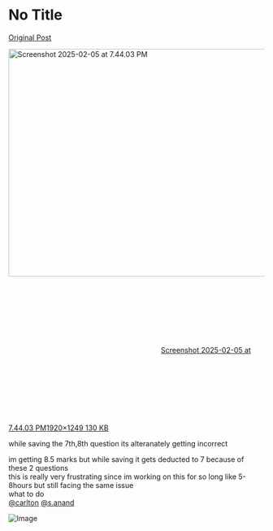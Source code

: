 # No Title

[Original Post](https://discourse.onlinedegree.iitm.ac.in/t/163247/109)

<p><div class="lightbox-wrapper"><a class="lightbox" href="https://europe1.discourse-cdn.com/flex013/uploads/iitm/original/3X/d/c/dca4d379baf52bec50126bd4f33cf4a0cab0ef17.jpeg" data-download-href="/uploads/short-url/vtUbgBlNpgVn0DDNtE0x7pWco5x.jpeg?dl=1" title="Screenshot 2025-02-05 at 7.44.03 PM" rel="noopener nofollow ugc"><img src="https://europe1.discourse-cdn.com/flex013/uploads/iitm/optimized/3X/d/c/dca4d379baf52bec50126bd4f33cf4a0cab0ef17_2_690x448.jpeg" alt="Screenshot 2025-02-05 at 7.44.03 PM" data-base62-sha1="vtUbgBlNpgVn0DDNtE0x7pWco5x" width="690" height="448" srcset="https://europe1.discourse-cdn.com/flex013/uploads/iitm/optimized/3X/d/c/dca4d379baf52bec50126bd4f33cf4a0cab0ef17_2_690x448.jpeg, https://europe1.discourse-cdn.com/flex013/uploads/iitm/optimized/3X/d/c/dca4d379baf52bec50126bd4f33cf4a0cab0ef17_2_1035x672.jpeg 1.5x, https://europe1.discourse-cdn.com/flex013/uploads/iitm/optimized/3X/d/c/dca4d379baf52bec50126bd4f33cf4a0cab0ef17_2_1380x896.jpeg 2x" data-dominant-color="252E2F"><div class="meta"><svg class="fa d-icon d-icon-far-image svg-icon" aria-hidden="true"><use href="#far-image"></use></svg><span class="filename">Screenshot 2025-02-05 at 7.44.03 PM</span><span class="informations">1920×1249 130 KB</span><svg class="fa d-icon d-icon-discourse-expand svg-icon" aria-hidden="true"><use href="#discourse-expand"></use></svg></div></a></div></p>
<p>while saving the 7th,8th question its alteranately getting incorrect</p>
<p>im getting 8.5 marks but while saving it gets deducted to 7 because of these 2 questions<br>
this is really very frustrating since im working on this for so long like 5-8hours but still facing the same issue<br>
what to do<br>
<a class="mention" href="/u/carlton">@carlton</a> <a class="mention" href="/u/s.anand">@s.anand</a></p>

![Image](https://europe1.discourse-cdn.com/flex013/uploads/iitm/optimized/3X/d/c/dca4d379baf52bec50126bd4f33cf4a0cab0ef17_2_690x448.jpeg)
